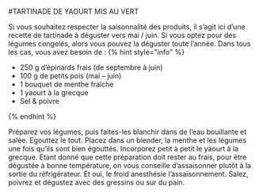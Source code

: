 #TARTINADE DE YAOURT MIS AU VERT

Si vous souhaitez respecter la saisonnalité des produits, il s’agit ici d’une recette de tartinade à déguster vers mai / juin. Si vous optez pour des légumes congelés, alors vous pouvez la déguster toute l’année. Dans tous les cas, vous avez besoin de :
{% hint style="info" %}

* 250 g d’épinards frais (de septembre à juin)
* 100 g de petits pois (mai – juin)
* 1 bouquet de menthe fraîche
* 1 yaourt à la grecque
* Sel & poivre

{% endhint %}

Préparez vos légumes, puis faites-les blanchir dans de l’eau bouillante et salée. Egouttez le tout. Placez dans un blender, la menthe et les légumes une fois qu’ils sont bien égouttés. Incorporez petit à petit le yaourt à la grecque. Etant donné que cette préparation doit rester au frais, pour être dégustée à bonne température, on vous conseille d’assaisonner plutôt à la sortie du réfrigérateur. Et oui, le froid anesthésie l’assaisonnement. Salez, poivrez et dégustez avec des gressins ou sur du pain.

